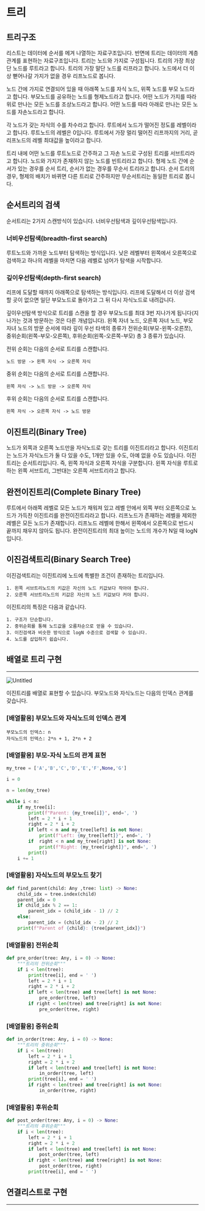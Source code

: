 # 트리
## 트리구조

리스트는 데이터에 순서를 메겨 나열하는 자료구조입니다. 반면에 트리는 데이터의 계층관계를 표현하는 자료구조입니다. 트리는 노드와 가지로 구성됩니다. 트리의 가장 최상단 노드를 루트라고 합니다. 트리의 가장 말단 노드를 리프라고 합니다. 노드에서 더 이상 뻗어나갈 가지가 없을 경우 리프노드로 봅니다.

노드 간에 가지로 연결되어 있을 때 아래쪽 노드를 자식 노드, 위쪽 노드를 부모 노드라고 합니다. 부모노드를 공유하는 노드를 형제노드라고 합니다. 어떤 노드가 가지를 따라 위로 만나는 모든 노드를 조상노드라고 합니다. 어떤 노드를 따라 아래로 만나는 모든 노드를 자손노드라고 합니다. 

각 노드가 갖는 자식의 수를 차수라고 합니다. 루트에서 노드가 떨어진 정도를 레벨이라고 합니다. 루트노드의 레벨은 0입니다. 루트에서 가장 멀리 떨어진 리프까지의 거리, 곧 리프노드의 레벨 최대값을 높이라고 합니다.

트리 내에 어떤 노드를 루트노드로 간주하고 그 자손 노드로 구성된 트리를 서브트리라고 합니다. 노드와 가지가 존재하지 않는 노드를 빈트리라고 합니다. 형제 노드 간에 순서가 있는 경우를 순서 트리, 순서가 없는 경우를 무순서 트리라고 합니다. 순서 트리의 경우, 형제의 배치가 바뀌면 다른 트리로 간주하지만 무순서트리는 동일한 트리로 봅니다.

## 순서트리의 검색

순서트리는 2가지 스캔방식이 있습니다. 너비우선탐색과 깊이우선탐색입니다.

### 너비우선탐색(breadth-first search)

루트노드와 가까운 노드부터 탐색하는 방식입니다. 낮은 레벨부터 왼쪽에서 오른쪽으로 검색하고 하나의 레벨을 마치면 다음 레벨로 넘어가 탐색을 시작합니다.

### 깊이우선탐색(depth-first search)

리프에 도달할 때까지 아래쪽으로 탐색하는 방식입니다. 리프에 도달해서 더 이상 검색할 곳이 없으면 일단 부모노드로 돌아가고 그 뒤 다시 자식노드로 내려갑니다.

깊이우선탐색 방식으로 트리를 스캔을 할 경우 부모노드를 최대 3번 지나가게 됩니다(지나가는 것과 방문하는 것은 다른 개념입니다). 왼쪽 자녀 노드, 오른쪽 자녀 노드, 부모 자녀 노드의 방문 순서에 따라 깊이 우선 타색의 종류가 전위순회(부모-왼쪽-오른쪼), 중위순회(왼쪽-부모-오른쪽), 후위순회(왼쪽-오른쪽-부모) 총 3 종류가 있습니다.

전위 순회는 다음의 순서로 트리를 스캔합니다.

```
노드 방문 -> 왼쪽 자식 -> 오른쪽 자식
```

중위 순회는 다음의 순서로 트리를 스캔합니다.

```
왼쪽 자식 -> 노드 방문 -> 오른쪽 자식
```

후위 순회는 다음의 순서로 트리를 스캔합니다.

```
왼쪽 자식 -> 오른쪽 자식 -> 노드 방문
```

## 이진트리(Binary Tree)

노드가 외쪽과 오른쪽 노드만을 자식노드로 갖는 트리를 이진트리라고 합니다. 이진트리는 노드가 자식노드가 둘 다 있을 수도, 1개만 있을 수도, 아예 없을 수도 있습니다. 이진트리는 순서트리입니다. 즉, 왼쪽 자식과 오른쪽 자식을 구분합니다. 왼쪽 자식을 루트로 하는 왼쪽 서브트리, 그반대는 오른쪽 서브트리라고 합니다.

## 완전이진트리(Complete Binary Tree)

루트에서 아래쪽 레벨로 모든 노드가 채워져 있고 레벨 안에서 외쪽 부터 오른쪽으로 노드가 가득찬 이진트리를 완전이진트리라고 합니다. 리프노드가 존재하는 레벨을 제외한 레벨은 모든 노드가 존재합니다. 리프노드 레벨에 한해서 왼쪽에서 오른쪽으로 반드시 끝까지 채우지 않아도 됩니다. 완전이진트리의 최대 높이는 노드의 개수가 N일 때 logN입니다.

## 이진검색트리(Binary Search Tree)

이진검색트리는 이진트리에 노드에 특별한 조건이 존재하는 트리입니다.

```
1. 왼쪽 서브트리노드의 키값은 자신의 노드 키값보다 작아야 합니다.
2. 오른쪽 서브트리노드의 키값은 자신의 노드 키값보다 커야 합니다.
```

이진트리의 특징은 다음과 같습니다.

```
1. 구조가 단순합니다.
2. 중위순회를 통해 노드값을 오름차순으로 얻을 수 있습니다.
3. 이진검색과 비슷한 방식으로 logN 수준으로 검색할 수 있습니다.
4. 노드를 삽입하기 쉽습니다.
```

## 배열로 트리 구현

---

![Untitled](https://prod-files-secure.s3.us-west-2.amazonaws.com/464f9f97-9358-4c41-be47-0e6717ae78a0/8ca2e9db-1133-4af4-80df-d4bd7a726896/Untitled.png)

이진트리를 배열로 표현할 수 있습니다. 부모노드와 자식노드는 다음의 인덱스 관계를 갖습니다.

### [배열활용] 부모노드와 자식노드의 인덱스 관계

```
부모노드의 인덱스: n
자식노드의 인덱스: 2*n + 1, 2*n + 2
```

### [배열활용] 부모-자식 노드의 관계 표현

```python
my_tree = ['A','B','C','D','E','F',None,'G']

i = 0

n = len(my_tree)

while i < n:
    if my_tree[i]:
        print(f"Parent: {my_tree[i]}", end=', ')
        left = 2 * i + 1
        right = 2 * i + 2
        if left < n and my_tree[left] is not None:
            print(f"Left: {my_tree[left]}", end=', ')
        if  right < n and my_tree[right] is not None:
            print(f"Right: {my_tree[right]}", end=', ')
        print()
    i += 1

```

### [배열활용] 자식노드의 부모노드 찾기

```python
def find_parent(child: Any ,tree: list) -> None:
    child_idx = tree.index(child)
    parent_idx = 0
    if child_idx % 2 == 1:
        parent_idx = (child_idx - 1) // 2
    else:
        parent_idx = (child_idx - 2) // 2
    print(f"Parent of {child}: {tree[parent_idx]}")

```

### [배열활용] 전위순회

```python
def pre_order(tree: Any, i = 0) -> None:
    """트리의 전위순회"""
    if i < len(tree):
        print(tree[i], end = ' ')
        left = 2 * i + 1
        right = 2 * i + 2
        if left < len(tree) and tree[left] is not None:
            pre_order(tree, left)
        if right < len(tree) and tree[right] is not None:
            pre_order(tree, right)
```

### [배열활용] 중위순회

```python
def in_order(tree: Any, i = 0) -> None:
    """트리의 중위순회"""
    if i < len(tree):
        left = 2 * i + 1
        right = 2 * i + 2
        if left < len(tree) and tree[left] is not None:
            in_order(tree, left)
        print(tree[i], end = ' ')
        if right < len(tree) and tree[right] is not None:
            in_order(tree, right)
```

### [배열활용] 후위순회

```python
def post_order(tree: Any, i = 0) -> None:
    """트리의 후위순회"""
    if i < len(tree):
        left = 2 * i + 1
        right = 2 * i + 2
        if left < len(tree) and tree[left] is not None:
            post_order(tree, left)
        if right < len(tree) and tree[right] is not None:
            post_order(tree, right)
        print(tree[i], end = ' ')
```

## 연결리스트로 구현

---